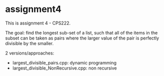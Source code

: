 # assignment4
This is assignment 4 - CPS222.

The goal: find the longest sub-set of a list, such that all of the items in the subset can be taken as
pairs where the larger value of the pair is perfectly divisible by the smaller. 

2 versions/approaches:
  - largest_divisible_pairs.cpp: dynamic programming
  - largest_divisible_NonRecursive.cpp: non recursive
